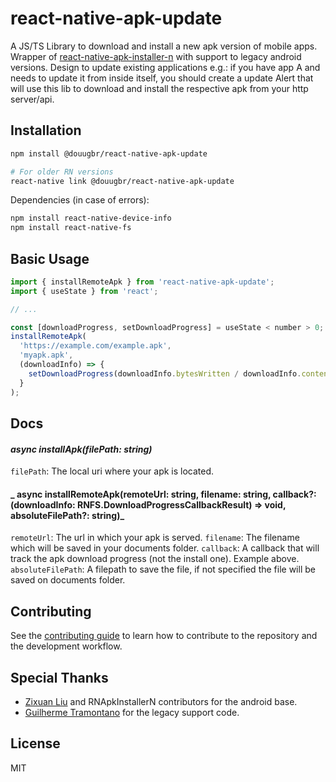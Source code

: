 # react-native-apk-update

A JS/TS Library to download and install a new apk version of mobile apps. Wrapper of [react-native-apk-installer-n](https://github.com/nodece/react-native-apk-installer-n) with support to legacy android versions. Design to update existing applications e.g.: if you have app A and needs to update it from inside itself, you should create a update Alert that will use this lib to download and install the respective apk from your http server/api.

## Installation

```sh
npm install @douugbr/react-native-apk-update

# For older RN versions
react-native link @douugbr/react-native-apk-update
```

Dependencies (in case of errors):

```sh
npm install react-native-device-info
npm install react-native-fs
```

## Basic Usage

```js
import { installRemoteApk } from 'react-native-apk-update';
import { useState } from 'react';

// ...

const [downloadProgress, setDownloadProgress] = useState < number > 0;
installRemoteApk(
  'https://example.com/example.apk',
  'myapk.apk',
  (downloadInfo) => {
    setDownloadProgress(downloadInfo.bytesWritten / downloadInfo.contentLength);
  }
);
```

## Docs

#### _async installApk(filePath: string)_

`filePath`: The local uri where your apk is located.

#### _ async installRemoteApk(remoteUrl: string, filename: string, callback?: (downloadInfo: RNFS.DownloadProgressCallbackResult) => void, absoluteFilePath?: string)_

`remoteUrl`: The url in which your apk is served.
`filename`: The filename which will be saved in your documents folder.
`callback`: A callback that will track the apk download progress (not the install one). Example above.
`absoluteFilePath`: A filepath to save the file, if not specified the file will be saved on documents folder.

## Contributing

See the [contributing guide](CONTRIBUTING.md) to learn how to contribute to the repository and the development workflow.

## Special Thanks

- [Zixuan Liu](https://github.com/nodece) and RNApkInstallerN contributors for the android base.
- [Guilherme Tramontano](https://github.com/TramontaG) for the legacy support code.

## License

MIT
